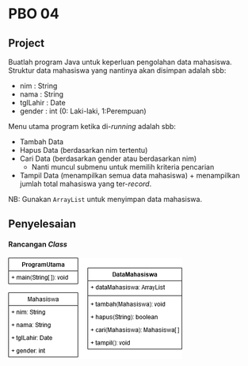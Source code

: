 # PBO 04
## Project
Buatlah program Java untuk keperluan pengolahan data mahasiswa. Struktur data mahasiswa yang nantinya akan disimpan adalah sbb:

 - nim	:	String
 - nama	:	String
 - tglLahir	:	Date
 - gender	:	int (0: Laki-laki, 1:Perempuan) 

Menu utama program ketika di-_running_ adalah sbb:
- Tambah Data
- Hapus Data (berdasarkan nim tertentu)
- Cari Data (berdasarkan gender atau berdasarkan nim)
	- Nanti muncul submenu untuk memilih kriteria pencarian
- Tampil Data (menampilkan semua data mahasiswa) + menampilkan jumlah total mahasiswa yang ter-_record_.

NB: Gunakan `ArrayList` untuk menyimpan data mahasiswa.
## Penyelesaian
#### Rancangan _Class_
![Rancangan _Class_](classDesign.png?raw=true)
